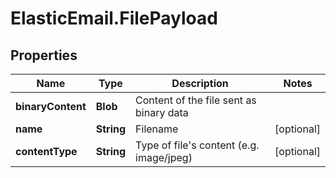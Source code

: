 # ElasticEmail.FilePayload

## Properties

Name | Type | Description | Notes
------------ | ------------- | ------------- | -------------
**binaryContent** | **Blob** | Content of the file sent as binary data | 
**name** | **String** | Filename | [optional] 
**contentType** | **String** | Type of file&#39;s content (e.g. image/jpeg) | [optional] 


